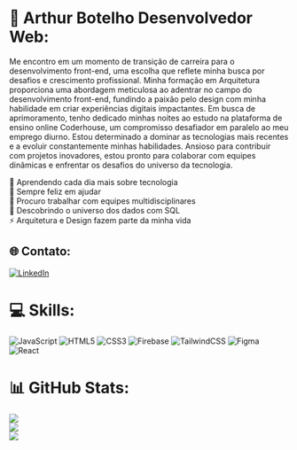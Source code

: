 # 💫 Arthur Botelho Desenvolvedor Web:
Me encontro em um momento de transição de carreira para o desenvolvimento front-end, uma escolha que reflete minha busca por desafios e crescimento profissional. Minha formação em Arquitetura proporciona uma abordagem meticulosa ao adentrar no campo do desenvolvimento front-end, fundindo a paixão pelo design com minha habilidade em criar experiências digitais impactantes. Em busca de aprimoramento, tenho dedicado minhas noites ao estudo na plataforma de ensino online Coderhouse, um compromisso desafiador em paralelo ao meu emprego diurno. Estou determinado a dominar as tecnologias mais recentes e a evoluir constantemente minhas habilidades. Ansioso para contribuir com projetos inovadores, estou pronto para colaborar com equipes dinâmicas e enfrentar os desafios do universo da tecnologia.

🔭 Aprendendo cada dia mais sobre tecnologia<br>👯 Sempre feliz em ajudar<br>🤝 Procuro trabalhar com equipes multidisciplinares<br>🌱 Descobrindo o universo dos dados com SQL<br>⚡ Arquitetura e Design fazem parte da minha vida


## 🌐 Contato:
[![LinkedIn](https://img.shields.io/badge/LinkedIn-%230077B5.svg?logo=linkedin&logoColor=white)](https://linkedin.com/in/arthur-botelho-8ab547206) 

# 💻 Skills:
![JavaScript](https://img.shields.io/badge/javascript-%23323330.svg?style=for-the-badge&logo=javascript&logoColor=%23F7DF1E) ![HTML5](https://img.shields.io/badge/html5-%23E34F26.svg?style=for-the-badge&logo=html5&logoColor=white) ![CSS3](https://img.shields.io/badge/css3-%231572B6.svg?style=for-the-badge&logo=css3&logoColor=white) ![Firebase](https://img.shields.io/badge/firebase-%23039BE5.svg?style=for-the-badge&logo=firebase) ![TailwindCSS](https://img.shields.io/badge/tailwindcss-%2338B2AC.svg?style=for-the-badge&logo=tailwind-css&logoColor=white) ![Figma](https://img.shields.io/badge/figma-%23F24E1E.svg?style=for-the-badge&logo=figma&logoColor=white) ![React](https://img.shields.io/badge/react-%2320232a.svg?style=for-the-badge&logo=react&logoColor=%2361DAFB)
# 📊 GitHub Stats:
![](https://github-readme-stats.vercel.app/api?username=ArthurBBotelho&theme=gotham&hide_border=true&include_all_commits=true&count_private=false)<br/>
![](https://github-readme-streak-stats.herokuapp.com/?user=ArthurBBotelho&theme=gotham&hide_border=true)<br/>
![](https://github-readme-stats.vercel.app/api/top-langs/?username=ArthurBBotelho&theme=gotham&hide_border=true&include_all_commits=true&count_private=false&layout=compact)

